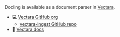Docling is available as a document parser in [Vectara](https://www.vectara.com/).

- 💻 [Vectara GitHub org](https://github.com/vectara)
    - [vectara-ingest GitHub repo](https://github.com/vectara/vectara-ingest)
- 📖 [Vectara docs](https://docs.vectara.com/)
